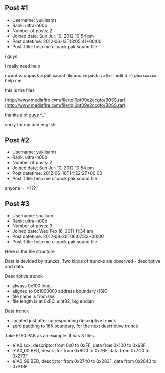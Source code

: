 ## Post #1
- Username: yukiisama
- Rank: ultra-n00b
- Number of posts: 2
- Joined date: Sun Jun 10, 2012 10:54 pm
- Post datetime: 2012-06-13T13:05:41+00:00
- Post Title: help me unpack pak sound file

i guys 

i really need help 

i want to unpack a pak sound file and re pack it after i edit it =)    plssssssss help me 

this is the files 

[http://www.mediafire.com/file/tqi0pt09e2ccgfo/BOSS.rar](http://www.mediafire.com/file/tqi0pt09e2ccgfo/BOSS.rar)


thanks alot guys ^_^

sorry for my bad english...
## Post #2
- Username: yukiisama
- Rank: ultra-n00b
- Number of posts: 2
- Joined date: Sun Jun 10, 2012 10:54 pm
- Post datetime: 2012-06-16T14:22:27+00:00
- Post Title: help me unpack pak sound file

anyone =_=???
## Post #3
- Username: snailium
- Rank: ultra-n00b
- Number of posts: 3
- Joined date: Wed Feb 16, 2011 11:34 am
- Post datetime: 2012-08-30T06:07:33+00:00
- Post Title: help me unpack pak sound file

Here is the file structure.

Data is devided by truncks. Two kinds of truncks are observed - descriptive and data.

Descriptive trunck
- always 0x100 long.
- aligned to 0x1000000 address boundary (16K)
- file name is from 0x0
- file length is at 0xFC, uint32, big endian

Data trunck
- located just after corresponding descriptive trunck
- zero padding to 16K boundary, for the next descriptive trunck


Take E1A0.PAK as an example. It has 3 files.
- e1A0.scx, descriptor from 0x0 to 0xFF, data from 0x100 to 0x68F
- e1A0_00.BED, descriptor from 0x6C0 to 0x7BF, data from 0x7C0 to 0x273F
- e1A0_99.BED, descriptor from 0x2740 to 0x283F, data from 0x2840 to 0xA1BF
